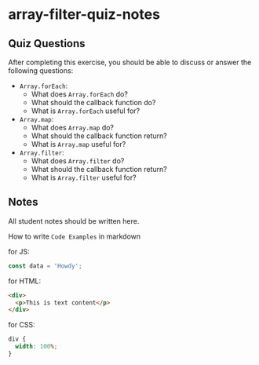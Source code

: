 # array-filter-quiz-notes

## Quiz Questions

After completing this exercise, you should be able to discuss or answer the following questions:

- `Array.forEach`:
  - What does `Array.forEach` do?
  - What should the callback function do?
  - What is `Array.forEach` useful for?
- `Array.map`:
  - What does `Array.map` do?
  - What should the callback function return?
  - What is `Array.map` useful for?
- `Array.filter`:
  - What does `Array.filter` do?
  - What should the callback function return?
  - What is `Array.filter` useful for?

## Notes

All student notes should be written here.

How to write `Code Examples` in markdown

for JS:

```javascript
const data = 'Howdy';
```

for HTML:

```html
<div>
  <p>This is text content</p>
</div>
```

for CSS:

```css
div {
  width: 100%;
}
```
